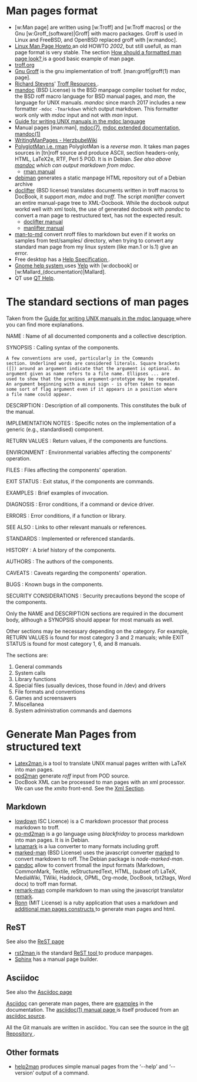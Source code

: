 <!--
.. description:
.. date: 2018-02-16
.. slug: manpages
.. tags:
.. link:
.. book: mzlinux
.. title: Man Pages
-->

# Man pages format

-   [w:Man page] are written using [w:Troff] and [w:Troff macros]
    or the Gnu [w:Groff_(software)|Groff] with macro packages.
    Groff is used in Linux and FreeBSD, and OpenBSD replaced groff
    with [w:mandoc].
-   [Linux Man Page Howto
    ](http://www.tldp.org/HOWTO/Man-Page/index.html) an old HOWTO
    _2002_, but still usefull, as man page format is very stable.
    The section [How should a formatted man page look?
    ](http://www.tldp.org/HOWTO/Man-Page/q3.html)
    is a good basic example of man page.
-   [troff.org](http://www.troff.org/)
-   [Gnu Groff](https://www.gnu.org/software/groff/groff.html)
    is the gnu implementation of troff. [man:groff|groff(1) man page].
-   [Richard Stevens](http://www.kohala.com/start/)' [Troff Resources
    ](http://www.kohala.com/start/troff/troff.html).
-   [mandoc](https://mdocml.bsd.lv/) (BSD License)
    is the BSD manpage compiler toolset for *mdoc*, the BSD roff macro
    language for BSD manual pages, and *man*, the language for UNIX
    manuals. *mandoc* since march 2017 includes a new formatter
    `-mdoc -Tmarkdown` which output markdown. This formatter work only
    with *mdoc* input and not with *man* input.
-   [Guide for writing UNIX manuals in the mdoc language
    ](http://manpages.bsd.lv/mdoc.html)
-   Manual pages [man:man],
    [mdoc(7)](https://mdocml.bsd.lv/man/mdoc.7.html),
    [mdoc extended documentation](https://mdocml.bsd.lv/mdoc/),
    [mandoc(1)](http://man.openbsd.org/mandoc.1)
-   [WritingManPages - HerzbubeWiki
    ](https://wiki.herzbube.ch/index.php/WritingManPages)
-   [PolyglotMan i.e. rman](http://polyglotman.sourceforge.net/)
    PolyglotMan is a *reverse man*. It takes man pages sources in
    [tn]roff source and produce  ASCII, section
    headers-only, HTML, LaTeX2e, RTF, Perl 5 POD. It is in Debian.
    *See also above [mandoc](#mandoc "internal reference")
    which can output markdown from mdoc.*
    -   [rman manual](http://polyglotman.sourceforge.net/rman.html)
-   [debiman](https://github.com/Debian/debiman)
    generates a static manpage HTML repository out of a Debian archive
-   [doclifter](https://gitlab.com/esr/doclifter) (BSD license)
    translates documents written in troff macros to DocBook, it
    support *man*, *mdoc* and *troff*.  The
    script *manlifter* convert an entire manual-page tree to
    XML-Docbook.
    While the docbook output workd well with xml tools, the use of
    generated docbook with *pandoc* to convert a man page to
    restructured text, has not the expected result.
    -   [doclifter manual
        ](http://www.catb.org/~esr/doclifter/doclifter.html)
    -   [manlifter manual
        ](http://www.catb.org/~esr/doclifter/manlifter.html)
-   [man-to-md](https://github.com/mle86/man-to-md/)
    convert nroff files to markdown but even if it works on samples
    from test/samples/ directory, when trying to convert any standard
    man page from my linux system (like man.1 or ls.1) give an error.
-   Free desktop has a [Help Specification
    ](https://www.freedesktop.org/wiki/Specifications/help-spec/).
-   [Gnome help system
    ](https://help.gnome.org/admin/system-admin-guide/2.32/help-1.html.en)
    uses [Yelp](https://wiki.gnome.org/Apps/Yelp) with
    [w:docbook] or [w:Mallard_(documentation)|Mallard].
-   QT use [QT Help](http://doc.qt.io/qt-4.8/qthelp-framework.html).


# The standard sections of man pages
Taken from the  [Guide for writing UNIX manuals in the mdoc language
    ](http://manpages.bsd.lv/mdoc.html)
where you can find more explanations.

NAME
:   Name of all documented components and a collective description.

SYNOPSIS
:   Calling syntax of the components.

    A few conventions are used, particularly in the Commands
    section. Underlined words are considered literals. Square brackets
    ([]) around an argument indicate that the argument is optional. An
    argument given as name refers to a file name. Ellipses ... are
    used to show that the previous argument-prototype may be repeated.
    An argument beginning with a minus sign - is often taken to mean
    some sort of flag argument even if it appears in a position where
    a file name could appear.

DESCRIPTION
:   Description of all components. This constitutes the bulk of the
    manual.

IMPLEMENTATION NOTES
:   Specific notes on the implementation of a generic (e.g.,
    standardised) component.

RETURN VALUES
:   Return values, if the components are functions.

ENVIRONMENT
:   Environmental variables affecting the components' operation.

FILES
:   Files affecting the components' operation.

EXIT STATUS
:   Exit status, if the components are commands.

EXAMPLES
:   Brief examples of invocation.

DIAGNOSIS
:   Error conditions, if a command or device driver.

ERRORS
:   Error conditions, if a function or library.

SEE ALSO
:   Links to other relevant manuals or references.

STANDARDS
:   Implemented or referenced standards.

HISTORY
:   A brief history of the components.

AUTHORS
:   The authors of the components.

CAVEATS
:   Caveats regarding the components' operation.

BUGS
:   Known bugs in the components.

SECURITY CONSIDERATIONS
:   Security precautions beyond the scope of the components.

Only the NAME and DESCRIPTION sections are required in the document
body, although a SYNOPSIS should appear for most manuals as well.

Other sections may be necessary depending on the category. For
example, RETURN VALUES is found for most category 3 and 2 manuals;
while EXIT STATUS is found for most category 1, 6, and 8 manuals.

The sections are:

1.	General commands
2.	System calls
3.	Library functions
4.	Special files (usually devices, those found in /dev) and drivers
5.	File formats and conventions
6.	Games and screensavers
7.	Miscellanea
8.	System administration commands and daemons



# Generate Man Pages from structured text
-   [Latex2man
    ](http://ctan.tug.org/tex-archive/support/latex2man/latex2man.html)
    is a tool to translate UNIX manual pages written with
    LaTeX into man pages.
-   [pod2man](http://perldoc.perl.org/pod2man.html)
    generate *roff* input from POD source.
-   DocBook XML can be processed to man pages with an xml
    processor. We can use the *xmlto* front-end. See the
    [Xml Section](/node/data_exchange#xml "internal reference").


## Markdown
-   [lowdown](/node/markdown#lowdown "internal reference")
    ISC Licence) is a C markdown processor that process markdown to
    troff.
-   [go-md2man](https://github.com/cpuguy83/go-md2man)
    is a go language using *blackfriday* to process markdown into
    man pages. It is in Debian.
-   [lunamark](/node/markdown#lunamark) is a lua converter to many
    formats including groff.
-   [marked-man](https://github.com/kapouer/ronnjs) (BSD License)
    uses the javascript converter
    [marked](/node/markdown#marked "internal reference")
    to convert markdown to roff.
    The Debian package is *node-marked-man*.
-   [pandoc](/node/markdown#pandoc "internal reference") allow to
    convert fromall the input formats (Markdown, CommonMark, Textile,
    reStructuredText, HTML, (subset of) LaTeX, MediaWiki, TWiki,
    Haddock, OPML, Org-mode, DocBook, txt2tags, Word docx) to troff
    man format.
-   [remark-man](https://github.com/remarkjs/remark-man)
    compile markdown to man using the javascript translator
    [remark](/node/markdown#remark  "internal reference").
-   [Ronn](https://github.com/rtomayko/ronn) (MIT License)
    is a ruby application that uses a markdown and
    [additional man pages constructs
    ](http://rtomayko.github.io/ronn/ronn-format.7.html)
    to generate man pages and html.


## ReST
See also the [ReST page](/node/rest "internal reference")

-   [rst2man
    ](http://docutils.sourceforge.net/sandbox/manpage-writer/rst2man.txt)
    is the standard [ReST tool
    ](ttp://svn.berlios.de/viewvc/docutils/trunk/docutils/tools/)
    to produce manpages.
-   [Sphinx](/node/rest#sphinx "internal reference")
    has a manual page builder.

## Asciidoc
See also the [Asciidoc page](/node/asciidoc "internal reference")

[Asciidoc](/node/asciidoc "internal reference")
can generate man pages, there are
[examples](http://www.methods.co.nz/asciidoc/#_overview_and_examples)
in the documentation. The [asciidoc(1) manual page
](http://www.methods.co.nz/asciidoc/manpage.html)
is itself produced from an
[asciidoc source](http://www.methods.co.nz/asciidoc/manpage.txt).

All the Git manuals are written in asciidoc. You can see the source in
the [git Repository
](https://git.kernel.org/pub/scm/git/git.git/tree/Documentation?id=HEAD).

## Other formats
-   [help2man](https://www.gnu.org/software/help2man/)
    produces simple manual pages from the ‘--help’ and ‘--version’
    output of a command.

<!--  Local Variables: -->
<!--  mode: markdown -->
<!--  ispell-local-dictionary: "english" -->
<!--  End: -->
